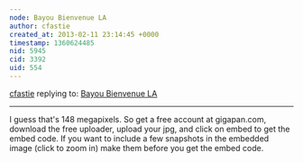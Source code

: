 ```yaml
---
node: Bayou Bienvenue LA
author: cfastie
created_at: 2013-02-11 23:14:45 +0000
timestamp: 1360624485
nid: 5945
cid: 3392
uid: 554
---
```




[cfastie](../profile/cfastie) replying to: [Bayou Bienvenue LA](../notes/danbeavers/2-11-2013/bayou-bienvenue-la-0)

----
I guess that's 148 megapixels. So get a free account at gigapan.com, download the free uploader, upload your jpg, and click on embed to get the embed code.  If you want to include a few snapshots in the embedded image (click to zoom in) make them before you get the embed code.